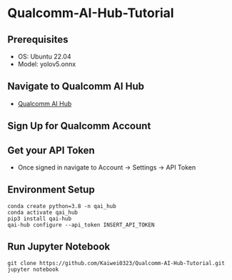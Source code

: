 # Qualcomm-AI-Hub-Tutorial

## Prerequisites
* OS: Ubuntu 22.04
* Model: yolov5.onnx

## Navigate to Qualcomm AI Hub
* [Qualcomm AI Hub](https://aihub.qualcomm.com/)

## Sign Up for Qualcomm Account

## Get your API Token
* Once signed in navigate to Account -> Settings -> API Token

## Environment Setup
```
conda create python=3.8 -n qai_hub
conda activate qai_hub
pip3 install qai-hub
qai-hub configure --api_token INSERT_API_TOKEN
```
## Run Jupyter Notebook
```
git clone https://github.com/Kaiwei0323/Qualcomm-AI-Hub-Tutorial.git
jupyter notebook
```
